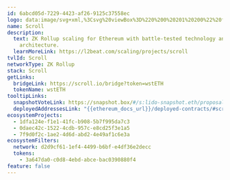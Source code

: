 ```yaml
---
id: 6abcd05d-7229-4423-af26-9125c37558ec
logo: data:image/svg+xml,%3Csvg%20viewBox%3D%220%200%20201%20200%22%20fill%3D%22none%22%20xmlns%3D%22http%3A%2F%2Fwww.w3.org%2F2000%2Fsvg%22%3E%0A%3Cpath%20d%3D%22M141.558%20116.083V63.0144C141.485%2058.574%20137.909%2055%20133.421%2055H77.449C65.3717%2055.1805%2055.666%2064.9639%2055.666%2076.9495C55.666%2080.9928%2056.7606%2084.4585%2058.4391%2087.491C59.8621%2090.0181%2062.0878%2092.4007%2064.2771%2094.1697C64.8974%2094.6751%2064.6055%2094.4585%2066.5028%2095.6137C69.1299%2097.2022%2072.1219%2097.9964%2072.1219%2097.9964L72.0854%20129.729C72.1584%20131.246%2072.3043%20132.69%2072.7057%20134.025C73.9462%20138.502%2077.0842%20141.931%2081.3532%20143.592C83.1411%20144.278%2085.1479%20144.747%2087.3007%20144.783L131.998%20144.928C140.901%20144.928%20148.125%20137.78%20148.125%20128.935C148.162%20123.7%20145.535%20119.007%20141.558%20116.083Z%22%20fill%3D%22%23FFEEDA%22%2F%3E%0A%3Cpath%20d%3D%22M142.652%20129.332C142.47%20135%20137.763%20139.549%20131.998%20139.549L101.239%20139.44C103.684%20136.625%20105.179%20132.978%20105.179%20129.007C105.179%20122.762%20101.421%20118.466%20101.421%20118.466H132.034C137.909%20118.466%20142.689%20123.195%20142.689%20129.007L142.652%20129.332Z%22%20fill%3D%22%23EBC28E%22%2F%3E%0A%3Cpath%20d%3D%22M67.1961%2089.6931C63.6568%2086.3718%2061.1756%2082.0758%2061.1756%2076.9856V76.444C61.4675%2067.7437%2068.692%2060.7401%2077.4855%2060.4874H133.457C134.917%2060.5596%20136.084%2061.5704%20136.084%2063.0505V109.91C137.362%20110.126%20137.982%20110.307%20139.222%20110.74C140.208%20111.101%20141.558%20111.859%20141.558%20111.859V63.0505C141.485%2058.6101%20137.909%2055.0361%20133.421%2055.0361H77.4491C65.3717%2055.2166%2055.666%2065%2055.666%2076.9856C55.666%2083.9531%2058.8769%2089.9097%2064.1311%2094.0975C64.496%2094.3863%2064.8244%2094.7473%2065.7731%2094.7473C67.415%2094.7473%2068.5826%2093.4477%2068.5096%2092.0397C68.4731%2090.8484%2067.9623%2090.4152%2067.1961%2089.6931Z%22%20fill%3D%22%23190602%22%2F%3E%0A%3Cpath%20d%3D%22M131.998%20112.978H88.1034C85.1479%20113.014%2082.7762%20115.361%2082.7762%20118.285V124.531C82.8492%20127.419%2085.3303%20129.874%2088.2858%20129.874H91.5332V124.531H88.2858V118.43C88.2858%20118.43%2089.0885%20118.43%2090.0737%20118.43C95.6198%20118.43%2099.7064%20123.52%2099.7064%20128.971C99.7064%20133.809%2095.2549%20139.982%2087.8115%20139.477C81.2072%20139.043%2077.6315%20133.231%2077.6315%20128.971V76.0469C77.6315%2073.6642%2075.6612%2071.7148%2073.253%2071.7148H68.8745V77.1299H72.1219V129.007C71.9394%20139.549%2079.7113%20144.856%2087.8115%20144.856L132.034%20145C140.937%20145%20148.162%20137.852%20148.162%20129.007C148.162%20120.162%20140.901%20112.978%20131.998%20112.978ZM142.652%20129.332C142.47%20135%20137.763%20139.549%20131.998%20139.549L101.239%20139.44C103.684%20136.625%20105.179%20132.978%20105.179%20129.007C105.179%20122.762%20101.421%20118.466%20101.421%20118.466H132.034C137.909%20118.466%20142.689%20123.195%20142.689%20129.007L142.652%20129.332Z%22%20fill%3D%22%23190602%22%2F%3E%0A%3Cpath%20d%3D%22M120.176%2078.1047H87.0818V72.6896H120.176C121.672%2072.6896%20122.913%2073.8809%20122.913%2075.3971C122.913%2076.8773%20121.708%2078.1047%20120.176%2078.1047Z%22%20fill%3D%22%23190602%22%2F%3E%0A%3Cpath%20d%3D%22M120.176%20103.592H87.0818V98.1769H120.176C121.672%2098.1769%20122.913%2099.3682%20122.913%20100.884C122.913%20102.365%20121.708%20103.592%20120.176%20103.592Z%22%20fill%3D%22%23190602%22%2F%3E%0A%3Cpath%20d%3D%22M126.014%2090.8484H87.0818V85.4332H125.977C127.473%2085.4332%20128.714%2086.6246%20128.714%2088.1408C128.751%2089.621%20127.51%2090.8484%20126.014%2090.8484Z%22%20fill%3D%22%23190602%22%2F%3E%0A%3C%2Fsvg%3E%0A
name: Scroll
description:
  text: ZK Rollup scaling for Ethereum with battle-tested technology and scalable
    architecture.
  learnMoreLink: https://l2beat.com/scaling/projects/scroll
tvlId: Scroll
networkType: ZK Rollup
stack: Scroll
getLinks:
  bridgeLink: https://scroll.io/bridge?token=wstETH
  tokenName: wstETH
tooltipLinks:
  snapshotVoteLink: https://snapshot.box/#/s:lido-snapshot.eth/proposal/0xcdb7d84ea80d914a4abffd689ecf9bdc4bb05d47f1fdbdda8793d555381a0493
  deployedAddressesLink: "{{ethereum_docs_url}}/deployed-contracts/#scroll"
ecosystemProjects:
  - 1dfa124e-f1e1-41fc-b908-5b7f995da7c3
  - 0daec42c-1522-4cdb-957c-e8cd25f3e1a5
  - 7f9d0f2c-1ae2-4d6d-abd2-4e49af1c6e3a
ecosystemFilters:
  network: d2d9cf61-1ef4-4499-b6bf-e4df36e2decc
  tokens:
    - 3a647da0-c0d8-4ebd-abce-bac0390880f4
feature: false
---
```

